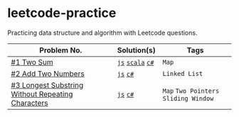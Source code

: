 # leetcode-practice

Practicing data structure and algorithm with Leetcode questions.

| Problem No.                                        | Solution(s) | Tags |
|----------------------------------------------------|-------------|------|
| [#1 Two Sum](https://leetcode.com/problems/two-sum) |       [`js`](./javascript/problems/1-twoSum.js) [`scala`](./scala/src/main/scala/TwoSum.scala) [`c#`](./csharp/Solution/1-TwoSum.cs)      |   `Map`   |
| [#2 Add Two Numbers](https://leetcode.com/problems/add-two-numbers) |       [`js`](./javascript/problems/2-addTwoNumbers.js) [`c#`](./csharp/Solution/2-AddTwoNumbers.cs)      |   `Linked List`   |
| [#3 Longest Substring Without Repeating Characters](https://leetcode.com/problems/longest-substring-without-repeating-characters/) |       [`js`](./javascript/problems/3-lengthOfLongestSubstring.js) [`c#`](./csharp/Solution/3-LongestSubstringWithoutRepeatingCharacter.cs)     |   `Map` `Two Pointers` `Sliding Window`   |